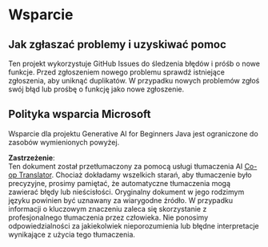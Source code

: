 <!--
CO_OP_TRANSLATOR_METADATA:
{
  "original_hash": "b8ef73cc49dec68e2c885ee9df545129",
  "translation_date": "2025-07-21T16:00:18+00:00",
  "source_file": "SUPPORT.md",
  "language_code": "pl"
}
-->
# Wsparcie

## Jak zgłaszać problemy i uzyskiwać pomoc  

Ten projekt wykorzystuje GitHub Issues do śledzenia błędów i próśb o nowe funkcje. Przed zgłoszeniem nowego problemu sprawdź istniejące zgłoszenia, aby uniknąć duplikatów. W przypadku nowych problemów zgłoś swój błąd lub prośbę o funkcję jako nowe zgłoszenie.

## Polityka wsparcia Microsoft  

Wsparcie dla projektu Generative AI for Beginners Java jest ograniczone do zasobów wymienionych powyżej.

**Zastrzeżenie**:  
Ten dokument został przetłumaczony za pomocą usługi tłumaczenia AI [Co-op Translator](https://github.com/Azure/co-op-translator). Chociaż dokładamy wszelkich starań, aby tłumaczenie było precyzyjne, prosimy pamiętać, że automatyczne tłumaczenia mogą zawierać błędy lub nieścisłości. Oryginalny dokument w jego rodzimym języku powinien być uznawany za wiarygodne źródło. W przypadku informacji o kluczowym znaczeniu zaleca się skorzystanie z profesjonalnego tłumaczenia przez człowieka. Nie ponosimy odpowiedzialności za jakiekolwiek nieporozumienia lub błędne interpretacje wynikające z użycia tego tłumaczenia.